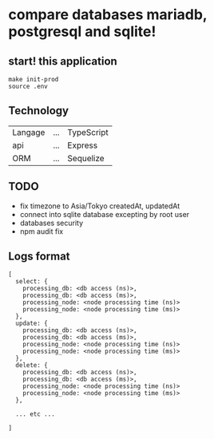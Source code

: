 # compare databases mariadb, postgresql and sqlite!

## start! this application
```
make init-prod
source .env
```

## Technology
|         |     |            |
| ------  | --- | ---------- |
| Langage | ... | TypeScript |
| api     | ... | Express    |
| ORM     | ... | Sequelize  |

## TODO
 - fix timezone to Asia/Tokyo createdAt, updatedAt
 - connect into sqlite database excepting by root user
 - databases security
 - npm audit fix

## Logs format
```
[
  select: {
    processing_db: <db access (ns)>,
    processing_db: <db access (ms)>,
    processing_node: <node processing time (ns)>
    processing_node: <node processing time (ms)>
  },
  update: {
    processing_db: <db access (ns)>,
    processing_db: <db access (ms)>,
    processing_node: <node processing time (ns)>
    processing_node: <node processing time (ms)>
  },
  delete: {
    processing_db: <db access (ns)>,
    processing_db: <db access (ms)>,
    processing_node: <node processing time (ns)>
    processing_node: <node processing time (ms)>
  },

  ... etc ... 

]
```
